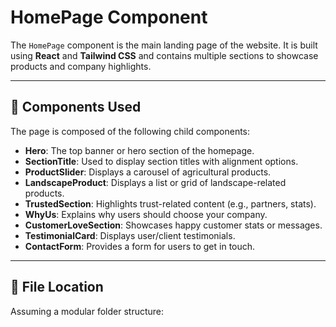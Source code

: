 # HomePage Component

The `HomePage` component is the main landing page of the website. It is built using **React** and **Tailwind CSS** and contains multiple sections to showcase products and company highlights.

---

## 🧩 Components Used

The page is composed of the following child components:

- **Hero**: The top banner or hero section of the homepage.
- **SectionTitle**: Used to display section titles with alignment options.
- **ProductSlider**: Displays a carousel of agricultural products.
- **LandscapeProduct**: Displays a list or grid of landscape-related products.
- **TrustedSection**: Highlights trust-related content (e.g., partners, stats).
- **WhyUs**: Explains why users should choose your company.
- **CustomerLoveSection**: Showcases happy customer stats or messages.
- **TestimonialCard**: Displays user/client testimonials.
- **ContactForm**: Provides a form for users to get in touch.

---

## 📁 File Location

Assuming a modular folder structure:
